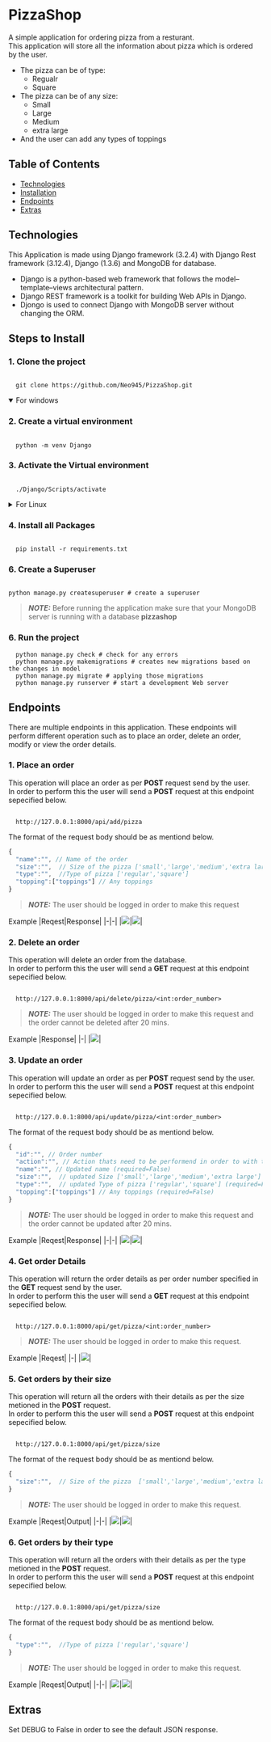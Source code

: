 <!-- Documentation -->
<!-- •	Proper documentation for each of the API endpoints 
and the accepted response for each endpoint should be 
mentioned in a README file on the repo. -->
<!-- •	Include the steps to run the project as well -->
# PizzaShop
A simple application for ordering pizza from a resturant.<br/> This application will store all the information about pizza which is ordered by the user.
- The pizza can be of type:
  - Regualr
  - Square
- The pizza can be of any size:
  - Small
  - Large
  - Medium
  - extra large
- And the user can add any types of toppings


## Table of Contents
- [Technologies](#technologies)
- [Installation](#steps-to-install)
- [Endpoints](#endpoints)
- [Extras](#extras)

## Technologies
This Application is made using Django framework (3.2.4) with Django Rest framework (3.12.4), Django (1.3.6) and MongoDB for database.<br/>
- Django is a python-based web framework that follows the model–template–views architectural pattern.<br/>
- Django REST framework is a toolkit for building Web APIs in Django.<br/>
- Djongo is used to connect Django with MongoDB server without changing the ORM.<br/>

## Steps to Install
### 1. Clone the project

```
  
  git clone https://github.com/Neo945/PizzaShop.git

```

<details open>
  <summary> For windows</summary>
  
### 2. Create a virtual environment

  ```
  
    python -m venv Django

  ```
### 3. Activate the Virtual environment

  ```
  
    ./Django/Scripts/activate

  ```
</details>
<details>
  
<summary> For Linux</summary>

### 2. Create a virtual environment

  ```
  
    virtualenv Django
  
  ```

### 3. Activate the Virtual environment

  ```
  
    source Django/bin/activate
  
  ```
</details>

### 4. Install all Packages
```

  pip install -r requirements.txt

```

### 6. Create a Superuser
```

python manage.py createsuperuser # create a superuser

```
> **_NOTE:_** Before running the application make sure that your MongoDB server is running with a database **pizzashop**
### 6. Run the project
```
  python manage.py check # check for any errors
  python manage.py makemigrations # creates new migrations based on the changes in model
  python manage.py migrate # applying those migrations
  python manage.py runserver # start a development Web server

```

## Endpoints
There are multiple endpoints in this application. These endpoints will perform different operation such as to place an order, delete an order, modify or view the order details.
### 1. Place an order
This operation will place an order as per **POST** request send by the user.<br/> 
In order to perform this the user will send a **POST** request at this endpoint sepecified below.
```

  http://127.0.0.1:8000/api/add/pizza

```
The format of the request body should be as mentiond below.
```javascript
{
  "name":"", // Name of the order
  "size":"",  // Size of the pizza ['small','large','medium','extra large']
  "type":"",  //Type of pizza ['regular','square']
  "topping":["toppings"] // Any toppings
}
```

> **_NOTE:_** The user should be logged in order to make this request

Example
|Reqest|Response|
|-|-|
|<img src=".\Images\add request.png">|<img src=".\Images\add response.png">|


### 2. Delete an order
This operation will delete an order from the database.<br/>
In order to perform this the user will send a **GET** request at this endpoint sepecified below.
```

  http://127.0.0.1:8000/api/delete/pizza/<int:order_number>

```
> **_NOTE:_** The user should be logged in order to make this request and the order cannot be deleted after 20 mins.

Example
|Response|
|-|
|<img src=".\Images\delete response.png">|

### 3. Update an order
This operation will update an order as per **POST** request send by the user.<br/> 
In order to perform this the user will send a **POST** request at this endpoint sepecified below.
```

  http://127.0.0.1:8000/api/update/pizza/<int:order_number>

```
The format of the request body should be as mentiond below.
```javascript
{
  "id":"", // Order number
  "action":"", // Action thats need to be performend in order to with the toppings ['add','remove']
  "name":"", // Updated name (required=False)
  "size":"",  // updated Size ['small','large','medium','extra large'] (required=False)
  "type":"",  // updated Type of pizza ['regular','square'] (required=False)
  "topping":["toppings"] // Any toppings (required=False)
}
```

> **_NOTE:_** The user should be logged in order to make this request and the order cannot be updated after 20 mins.

Example
|Reqest|Response|
|-|-|
|<img src=".\Images\update request.png">|<img src=".\Images\update response.png">|

### 4. Get order Details
This operation will return the order details as per order number specified in the **GET** request send by the user.<br/> 
In order to perform this the user will send a **GET** request at this endpoint sepecified below.
```

  http://127.0.0.1:8000/api/get/pizza/<int:order_number>

```
> **_NOTE:_** The user should be logged in order to make this request.

Example
|Reqest|
|-|
|<img src=".\Images\update gat response.png">|

### 5. Get orders by their size
This operation will return all the orders with their details as per the size metioned in the **POST** request.<br/> 
In order to perform this the user will send a **POST** request at this endpoint sepecified below.
```

  http://127.0.0.1:8000/api/get/pizza/size

```
The format of the request body should be as mentiond below.
```javascript
{
  "size":"",  // Size of the pizza  ['small','large','medium','extra large']
}
```
> **_NOTE:_** The user should be logged in order to make this request.

Example
|Reqest|Output|
|-|-|
|<img src=".\Images\size request.png">|<img src=".\Images\size response.png">|

### 6. Get orders by their type
This operation will return all the orders with their details as per the type metioned in the **POST** request.<br/> 
In order to perform this the user will send a **POST** request at this endpoint sepecified below.
```

  http://127.0.0.1:8000/api/get/pizza/size

```
The format of the request body should be as mentiond below.
```javascript
{
  "type":"",  //Type of pizza ['regular','square']
}
```
> **_NOTE:_** The user should be logged in order to make this request.

Example
|Reqest|Output|
|-|-|
|<img src=".\Images\type request.png">|<img src=".\Images\type response.png">|

## Extras
Set DEBUG to False in order to see the default JSON response.
